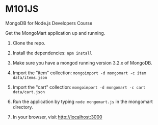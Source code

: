 # M101JS
MongoDB for Node.js Developers Course

Get the MongoMart application up and running.

1. Clone the repo.

2. Install the dependencies: `npm install`

3. Make sure you have a mongod running version 3.2.x of MongoDB.

4. Import the "item" collection: `mongoimport -d mongomart -c item data/items.json`

5. Import the "cart" collection: `mongoimport -d mongomart -c cart data/cart.json`

6. Run the application by typing `node mongomart.js` in the mongomart directory.

7. In your browser, visit [http://localhost:3000](http://localhost:3000)
